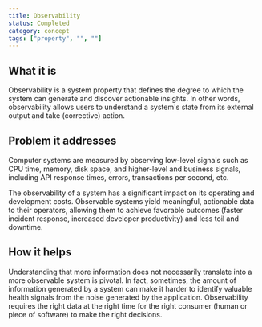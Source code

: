 ```yaml
---
title: Observability
status: Completed
category: concept
tags: ["property", "", ""]
---
```


## What it is

Observability is a system property that defines the degree to which the system can generate and discover actionable insights. 
In other words, observability allows users to understand a system's state from its external output and take (corrective) action.

## Problem it addresses

Computer systems are measured by observing low-level signals such as CPU time, memory, disk space, and higher-level and business signals, including API response times, errors, transactions per second, etc.

The observability of a system has a significant impact on its operating and development costs. 
Observable systems yield meaningful, actionable data to their operators, allowing them to achieve favorable outcomes (faster incident response, increased developer productivity) and less toil and downtime.

## How it helps

Understanding that more information does not necessarily translate into a more observable system is pivotal. 
In fact, sometimes, the amount of information generated by a system can make it harder to identify valuable health signals from the noise generated by the application. 
Observability requires the right data at the right time for the right consumer (human or piece of software) to make the right decisions.
